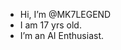 -  Hi, I’m @MK7LEGEND
- I am 17 yrs old.
-  I’m an AI Enthusiast.

<!---
MK7LEGEND/MK7LEGEND is a ✨ special ✨ repository because its `README.md` (this file) appears on your GitHub profile.
You can click the Preview link to take a look at your changes.
--->
